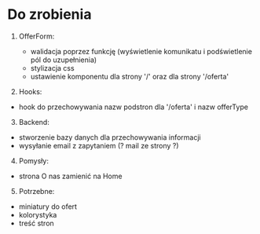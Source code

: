 # Do zrobienia

1. OfferForm:

   - walidacja poprzez funkcję (wyświetlenie komunikatu i podświetlenie pól do
     uzupełnienia)
   - stylizacja css
   - ustawienie komponentu dla strony '/' oraz dla strony '/oferta'

2. Hooks:

- hook do przechowywania nazw podstron dla '/oferta' i nazw offerType

3. Backend:

- stworzenie bazy danych dla przechowywania informacji
- wysyłanie email z zapytaniem (? mail ze strony ?)

4. Pomysły:

- strona O nas zamienić na Home

5. Potrzebne:

- miniatury do ofert
- kolorystyka
- treść stron
